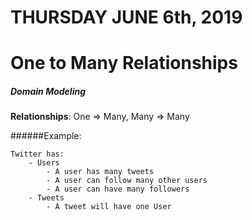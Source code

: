 # THURSDAY JUNE 6th, 2019

# One to Many Relationships

##### Domain Modeling

**Relationships**: One => Many, Many => Many

######Example:

    Twitter has:
        - Users
            - A user has many tweets
            - A user can follow many other users
            - A user can have many followers
        - Tweets
            - A tweet will have one User
